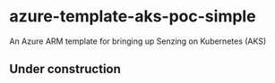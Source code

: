 # azure-template-aks-poc-simple
An Azure ARM template for bringing up Senzing on Kubernetes (AKS)

## Under construction
